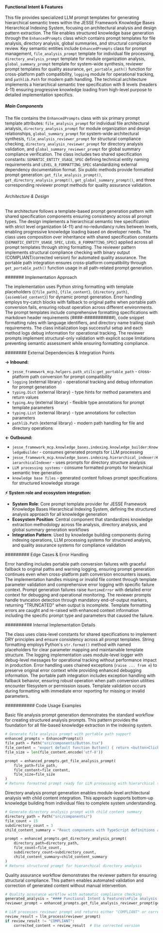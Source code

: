 <!-- CACHE_METADATA_START -->
<!-- Source File: {PROJECT_ROOT}/jesse-framework-mcp/jesse_framework_mcp/knowledge_bases/indexing/enhanced_prompts.py -->
<!-- Cached On: 2025-07-05T13:04:05.657682 -->
<!-- Source Modified: 2025-07-05T11:28:34.701108 -->
<!-- Cache Version: 1.0 -->
<!-- CACHE_METADATA_END -->

#### Functional Intent & Features

This file provides specialized LLM prompt templates for generating hierarchical semantic trees within the JESSE Framework Knowledge Bases Hierarchical Indexing System, focusing on architectural analysis and design pattern extraction. The file enables structured knowledge base generation through the `EnhancedPrompts` class which contains prompt templates for file analysis, directory analysis, global summaries, and structural compliance review. Key semantic entities include `EnhancedPrompts` class for prompt management, `file_analysis_prompt` template for individual file processing, `directory_analysis_prompt` template for module organization analysis, `global_summary_prompt` template for system-wide synthesis, reviewer prompt templates for quality assurance, `get_portable_path()` function for cross-platform path compatibility, `logging` module for operational tracking, and `pathlib.Path` for modern path handling. The technical architecture implements a hierarchical semantic tree specification with 8 levels (headers 4-11) ensuring progressive knowledge loading from high-level purpose to detailed implementation specifics.

##### Main Components

The file contains the `EnhancedPrompts` class with six primary prompt template attributes: `file_analysis_prompt` for individual file architectural analysis, `directory_analysis_prompt` for module organization and design relationships, `global_summary_prompt` for system-wide architectural synthesis, `file_analysis_reviewer_prompt` for structural compliance checking, `directory_analysis_reviewer_prompt` for directory analysis validation, and `global_summary_reviewer_prompt` for global summary compliance verification. The class includes two shared specification constants: `SEMANTIC_ENTITY_USAGE_SPEC` defining technical entity naming requirements and `LEVEL_8_FORMATTING_SPEC` standardizing external dependency documentation format. Six public methods provide formatted prompt generation: `get_file_analysis_prompt()`, `get_directory_analysis_prompt()`, `get_global_summary_prompt()`, and three corresponding reviewer prompt methods for quality assurance validation.

###### Architecture & Design

The architecture follows a template-based prompt generation pattern with shared specification components ensuring consistency across all prompt types. The design implements a hierarchical semantic tree specification with strict level organization (4-11) and no-redundancy rules between levels, enabling progressive knowledge loading based on developer needs. The class uses composition over inheritance with shared specification constants (`SEMANTIC_ENTITY_USAGE_SPEC`, `LEVEL_8_FORMATTING_SPEC`) applied across all prompt templates through string formatting. The reviewer pattern implements structural compliance checking with binary output (COMPLIANT/corrected version) for automated quality assurance. The portable path integration ensures cross-platform compatibility through `get_portable_path()` function usage in all path-related prompt generation.

####### Implementation Approach

The implementation uses Python string formatting with template placeholders (`{file_path}`, `{file_content}`, `{directory_path}`, `{assembled_content}`) for dynamic prompt generation. Error handling employs try-catch blocks with fallback to original paths when portable path conversion fails, ensuring robust operation across different environments. The prompt templates include comprehensive formatting specifications with markdown header requirements (####-###########), code snippet formatting rules with language identifiers, and directory name trailing slash requirements. The class initialization logs successful setup and each method logs debug information for operational tracking. The reviewer prompts implement structural-only validation with explicit scope limitations preventing semantic assessment while ensuring formatting compliance.

######## External Dependencies & Integration Points

**→ Inbound:**
- `jesse_framework_mcp.helpers.path_utils:get_portable_path` - cross-platform path conversion for prompt compatibility
- `logging` (external library) - operational tracking and debug information for prompt generation
- `typing.Dict` (external library) - type hints for method parameters and return values
- `typing.Any` (external library) - flexible type annotations for prompt template parameters
- `typing.List` (external library) - type annotations for collection parameters
- `pathlib.Path` (external library) - modern path handling for file and directory operations

**← Outbound:**
- `jesse_framework_mcp.knowledge_bases.indexing.knowledge_builder:KnowledgeBuilder` - consumes generated prompts for LLM processing
- `jesse_framework_mcp.knowledge_bases.indexing.hierarchical_indexer:HierarchicalIndexer` - uses prompts for directory structure analysis
- `LLM processing systems` - consume formatted prompts for hierarchical semantic tree generation
- `knowledge base files` - generated content follows prompt specifications for structured knowledge storage

**⚡ System role and ecosystem integration:**
- **System Role**: Core prompt template provider for JESSE Framework Knowledge Bases Hierarchical Indexing System, defining the structured analysis approach for all knowledge generation
- **Ecosystem Position**: Central component that standardizes knowledge extraction methodology across file analysis, directory analysis, and global summary generation workflows
- **Integration Pattern**: Used by knowledge building components during indexing operations, LLM processing systems for structured analysis, and quality assurance systems for compliance validation

######### Edge Cases & Error Handling

Error handling includes portable path conversion failures with graceful fallback to original paths and warning logging, ensuring prompt generation continues even when cross-platform path conversion encounters issues. The implementation handles missing or invalid file content through template parameter validation and comprehensive error logging with specific failure context. Prompt generation failures raise `RuntimeError` with detailed error context for debugging and operational monitoring. The reviewer prompts handle truncation detection through mandatory end-of-output markers, returning "TRUNCATED" when output is incomplete. Template formatting errors are caught and re-raised with enhanced context information including the specific prompt type and parameters that caused the failure.

########## Internal Implementation Details

The class uses class-level constants for shared specifications to implement DRY principles and ensure consistency across all prompt templates. String formatting employs Python's `str.format()` method with named placeholders for clear parameter mapping and maintainable template structure. The logging implementation uses module-level logger with debug-level messages for operational tracking without performance impact in production. Error handling uses chained exceptions (`raise ... from e`) to preserve original error context while providing enhanced debugging information. The portable path integration includes exception handling with fallback behavior, ensuring robust operation when path conversion utilities encounter filesystem or permission issues. Template validation occurs during formatting with immediate error reporting for missing or invalid parameters.

########### Code Usage Examples

Basic file analysis prompt generation demonstrates the standard workflow for creating structured analysis prompts. This pattern provides the foundation for all file-based knowledge extraction in the indexing system.

```python
# Generate file analysis prompt with portable path support
enhanced_prompts = EnhancedPrompts()
file_path = Path("src/components/Button.tsx")
file_content = "export default function Button() { return <button>Click</button>; }"
file_size = len(file_content.encode('utf-8'))

prompt = enhanced_prompts.get_file_analysis_prompt(
    file_path=file_path,
    file_content=file_content,
    file_size=file_size
)
# Returns formatted prompt ready for LLM processing with hierarchical structure requirements
```

Directory analysis prompt generation enables module-level architectural analysis with child content integration. This approach supports bottom-up knowledge building from individual files to complete system understanding.

```python
# Generate directory analysis prompt with child content summary
directory_path = Path("src/components/")
file_count = 15
subdirectory_count = 3
child_content_summary = "React components with TypeScript definitions and styling"

prompt = enhanced_prompts.get_directory_analysis_prompt(
    directory_path=directory_path,
    file_count=file_count,
    subdirectory_count=subdirectory_count,
    child_content_summary=child_content_summary
)
# Returns structured prompt for hierarchical directory analysis
```

Quality assurance workflow demonstrates the reviewer pattern for ensuring structural compliance. This pattern enables automated validation and correction of generated content without manual intervention.

```python
# Quality assurance workflow with automatic compliance checking
generated_analysis = "#### Functional Intent & Features\nFile analysis content..."
reviewer_prompt = enhanced_prompts.get_file_analysis_reviewer_prompt(generated_analysis)

# LLM processes reviewer prompt and returns either "COMPLIANT" or corrected version
review_result = llm_process(reviewer_prompt)
if review_result != "COMPLIANT":
    corrected_content = review_result  # Use corrected version
```